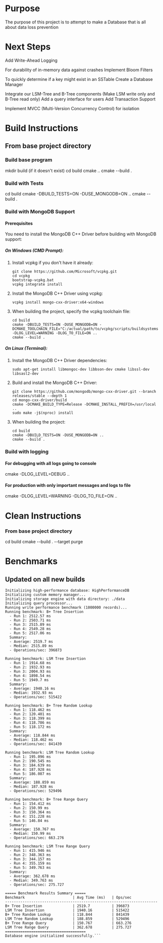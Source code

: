 # Purpose

The purpose of this project is to attempt to make a Database that is all about data loss prevention

# Next Steps

Add Write-Ahead Logging

For durability of in-memory data against crashes
Implement Bloom Filters

To quickly determine if a key might exist in an SSTable
Create a Database Manager

Integrate our LSM-Tree and B-Tree components (Make LSM write only and B-Tree read only)
Add a query interface for users
Add Transaction Support

Implement MVCC (Multi-Version Concurrency Control) for isolation

# Build Instructions
## From base project directory
### Build base program
mkdir build (if it doesn't exist)
cd build
cmake ..
cmake --build .

### Build with Tests
cd build
cmake -DBUILD_TESTS=ON -DUSE_MONGODB=ON ..
cmake --build .

### Build with MongoDB Support
#### Prerequisites
You need to install the MongoDB C++ Driver before building with MongoDB support:

##### On Windows (CMD Prompt):
1. Install vcpkg if you don't have it already:
   ```
   git clone https://github.com/Microsoft/vcpkg.git
   cd vcpkg
   bootstrap-vcpkg.bat
   vcpkg integrate install
   ```

2. Install the MongoDB C++ Driver using vcpkg:
   ```
   vcpkg install mongo-cxx-driver:x64-windows
   ```

3. When building the project, specify the vcpkg toolchain file:
   ```
   cd build
   cmake -DBUILD_TESTS=ON -DUSE_MONGODB=ON -DCMAKE_TOOLCHAIN_FILE="C:/actual/path/to/vcpkg/scripts/buildsystems/vcpkg.cmake" -DLOG_LEVEL=WARNING -DLOG_TO_FILE=ON ..
   cmake --build .
   ```

##### On Linux (Terminal):
1. Install the MongoDB C++ Driver dependencies:
   ```
   sudo apt-get install libmongoc-dev libbson-dev cmake libssl-dev libsasl2-dev
   ```

2. Build and install the MongoDB C++ Driver:
   ```
   git clone https://github.com/mongodb/mongo-cxx-driver.git --branch releases/stable --depth 1
   cd mongo-cxx-driver/build
   cmake -DCMAKE_BUILD_TYPE=Release -DCMAKE_INSTALL_PREFIX=/usr/local ..
   sudo make -j$(nproc) install
   ```

3. When building the project:
   ```
   cd build
   cmake -DBUILD_TESTS=ON -DUSE_MONGODB=ON ..
   cmake --build .
   ```

### Build with logging
#### For debugging with all logs going to console
cmake -DLOG_LEVEL=DEBUG ..

#### For production with only important messages and logs to file
cmake -DLOG_LEVEL=WARNING -DLOG_TO_FILE=ON ..

# Clean Instructions
### From base project directory
cd build
cmake --build . --target purge

# Benchmarks
## Updated on all new builds
```High-Performance Database Engine Starting...
Initializing high-performance database: HighPerformanceDB
Initializing custom memory manager...
Initializing storage engine with data directory: ./data
Initializing query processor...
Running write performance benchmark (1000000 records)...
Running benchmark: B+ Tree Insertion
  - Run 1: 2512.57 ms
  - Run 2: 2503.71 ms
  - Run 3: 2515.89 ms
  - Run 4: 2549.28 ms
  - Run 5: 2517.06 ms     
  Summary:
  - Average: 2519.7 ms    
  - Median: 2515.89 ms    
  - Operations/sec: 396873

Running benchmark: LSM Tree Insertion
  - Run 1: 1914.68 ms
  - Run 2: 1932.93 ms
  - Run 3: 2004.93 ms
  - Run 4: 1898.54 ms
  - Run 5: 1949.7 ms
  Summary:
  - Average: 1940.16 ms
  - Median: 1932.93 ms
  - Operations/sec: 515422

Running benchmark: B+ Tree Random Lookup
  - Run 1: 118.462 ms
  - Run 2: 120.401 ms
  - Run 3: 118.399 ms
  - Run 4: 118.786 ms
  - Run 5: 118.172 ms
  Summary:
  - Average: 118.844 ms
  - Median: 118.462 ms
  - Operations/sec: 841439

Running benchmark: LSM Tree Random Lookup
  - Run 1: 195.096 ms
  - Run 2: 190.545 ms
  - Run 3: 184.639 ms
  - Run 4: 187.928 ms
  - Run 5: 186.087 ms
  Summary:
  - Average: 188.859 ms
  - Median: 187.928 ms
  - Operations/sec: 529496

Running benchmark: B+ Tree Range Query
  - Run 1: 154.412 ms
  - Run 2: 150.99 ms
  - Run 3: 150.364 ms
  - Run 4: 151.228 ms
  - Run 5: 146.84 ms
  Summary:
  - Average: 150.767 ms
  - Median: 150.99 ms
  - Operations/sec: 663.276

Running benchmark: LSM Tree Range Query
  - Run 1: 415.946 ms
  - Run 2: 348.363 ms
  - Run 3: 344.157 ms
  - Run 4: 355.159 ms
  - Run 5: 349.763 ms
  Summary:
  - Average: 362.678 ms
  - Median: 349.763 ms
  - Operations/sec: 275.727

===== Benchmark Results Summary =====
Benchmark                      | Avg Time (ms)   | Ops/sec
----------------------------------------------------------------------
B+ Tree Insertion              | 2519.7          | 396873
LSM Tree Insertion             | 1940.16         | 515422
B+ Tree Random Lookup          | 118.844         | 841439
LSM Tree Random Lookup         | 188.859         | 529496
B+ Tree Range Query            | 150.767         | 663.276
LSM Tree Range Query           | 362.678         | 275.727        
=====================================
Database engine initialized successfully.```